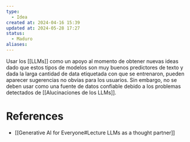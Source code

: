 ```yaml
---
type:
  - Idea
created at: 2024-04-16 15:39 
updated at: 2024-05-28 17:27
status:
  - Maduro
aliases:
---
```


Usar los [[LLMs]] como un apoyo al momento de obtener nuevas ideas dado que estos tipos de modelos son muy buenos predictores de texto y dada la larga cantidad de data etiquetada con que se entrenaron, pueden aparecer sugerencias no obvias para los usuarios. Sin embargo, no se deben usar como una fuente de datos confiable debido a los problemas detectados de [[Alucinaciones de los LLMs]].

# References

- [[Generative AI for Everyone#Lecture LLMs as a thought partner]]

